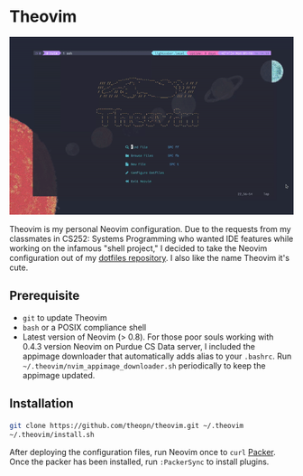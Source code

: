 # Theovim

![theovim-demo.gif](./static/theovim-demo.gif)

Theovim is my personal Neovim configuration. Due to the requests from my classmates in CS252: Systems Programming who wanted IDE features while working on the infamous "shell project," I decided to take the Neovim configuration out of my [dotfiles repository](https://github.com/theopn/dotfiles). I also like the name Theovim it's cute.

## Prerequisite

- `git` to update Theovim
- `bash` or a POSIX compliance shell
- Latest version of Neovim (> 0.8). For those poor souls working with 0.4.3 version Neovim on Purdue CS Data server, I included the appimage downloader that automatically adds alias to your `.bashrc`. Run `~/.theovim/nvim_appimage_downloader.sh` periodically to keep the appimage updated.

## Installation

```bash
git clone https://github.com/theopn/theovim.git ~/.theovim
~/.theovim/install.sh
```

After deploying the configuration files, run Neovim once to `curl` [Packer](https://github.com/wbthomason/packer.nvim). Once the packer has been installed, run `:PackerSync` to install plugins.

